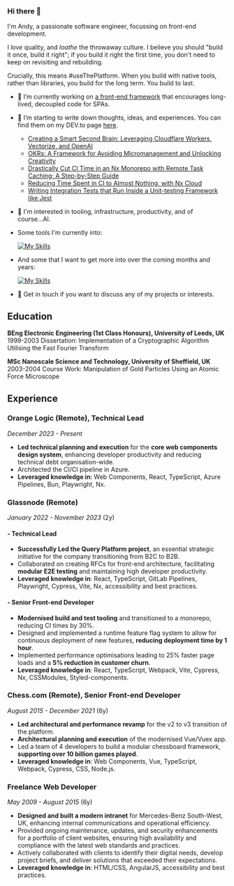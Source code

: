 ### Hi there 👋

I'm Andy, a passionate software engineer, focussing on front-end development.

I _love_ quality, and _loathe_ the throwaway culture. I believe you should "build it once, build it right"; if you build it right the first time, you don't need to keep on revisiting and rebuilding.

Crucially, this means #useThePlatform. When you build with native tools, rather than libraries, you build for the long term. You build to last.

- 🔭 I’m currently working on [a front-end framework](https://github.com/andyjessop/pivot) that encourages long-lived, decoupled code for SPAs.
- 🌱 I’m starting to write down thoughts, ideas, and experiences. You can find them on my DEV.to page [here](https://dev.to/andyjessop).
  - [Creating a Smart Second Brain: Leveraging Cloudflare Workers, Vectorize, and OpenAI](https://dev.to/andyjessop/building-an-ai-powered-second-brain-in-a-cloudflare-worker-with-cloudflare-vectorize-and-openai-23di)
  - [OKRs: A Framework for Avoiding Micromanagement and Unlocking Creativity](https://dev.to/andyjessop/okrs-a-framework-for-avoiding-micromanagement-and-unlocking-creativity-2kpb)
  - [Drastically Cut CI Time in an Nx Monorepo with Remote Task Caching: A Step-by-Step Guide](https://dev.to/andyjessop/drastically-cut-ci-time-with-remote-task-caching-a-step-by-step-guide-4in8)
  - [Reducing Time Spent in CI to Almost Nothing, with Nx Cloud](https://dev.to/andyjessop/reducing-time-spent-in-ci-to-almost-nothing-with-nx-cloud-3hlc)
  - [Writing Integration Tests that Run Inside a Unit-testing Framework like Jest](https://dev.to/andyjessop/writing-integration-tests-that-run-inside-a-unit-testing-framework-like-jest-48f8) 
- 👯 I'm interested in tooling, infrastructure, productivity, and of course...AI.
- Some tools I'm currently into:

    [![My Skills](https://skillicons.dev/icons?i=cloudflare,githubactions,deno,devto,lit,postgres,react,supabase,ts,workers&perline=11)](https://skillicons.dev) 

- And some that I want to get more into over the coming months and years:

    [![My Skills](https://skillicons.dev/icons?i=docker,gcp,rust,py,wasm&perline=9)](https://skillicons.dev) 
    
- 💬 Get in touch if you want to discuss any of my projects or interests.

## Education
**BEng Electronic Engineering (1st Class Honours), University of Leeds, UK**  
1999-2003
Dissertation: Implementation of a Cryptographic Algorithm Utilising the Fast Fourier Transform

**MSc Nanoscale Science and Technology, University of Sheffield, UK**
2003-2004
Course Work: Manipulation of Gold Particles Using an Atomic Force Microscope

## Experience

### Orange Logic (Remote), Technical Lead
_December 2023 - Present_  
- **Led technical planning and execution** for the **core web components design system**, enhancing developer productivity and reducing technical debt organisation-wide.
- Architected the CI/CI pipeline in Azure.
- **Leveraged knowledge in**: Web Components, React, TypeScript, Azure Pipelines, Bun, Playwright, Nx.

### Glassnode (Remote)
_January 2022 - November 2023_ (2y)

#### - Technical Lead
- **Successfully Led the Query Platform project**, an essential strategic initiative for the company transitioning from B2C to B2B.
- Collaborated on creating RFCs for front-end architecture, facilitating **modular E2E testing** and maintaining high developer productivity.
- **Leveraged knowledge in**: React, TypeScript, GitLab Pipelines, Playwright, Cypress, Vite, Nx, accessibility and best practices.

#### - Senior Front-end Developer
- **Modernised build and test tooling** and transitioned to a monorepo, reducing CI times by 30%.
- Designed and implemented a runtime feature flag system to allow for continuous deployment of new features, **reducing deployment time by 1 hour**.
- Implemented performance optimisations leading to 25% faster page loads and a **5% reduction in customer churn**.
- **Leveraged knowledge in**: React, TypeScript, Webpack, Vite, Cypress, Nx, CSSModules, Styled-components.

### Chess.com (Remote), Senior Front-end Developer
_August 2015 - December 2021_  (6y)
- **Led architectural and performance revamp** for the v2 to v3 transition of the platform.
- **Architectural planning and execution** of the modernised Vue/Vuex app.
- Led a team of 4 developers to build a modular chessboard framework, **supporting over 10 billion games played**.
- **Leveraged knowledge in**: Web Components, Vue, TypeScript, Webpack, Cypress, CSS, Node.js.

### Freelance Web Developer
_May 2009 - August 2015_  (6y)
- **Designed and built a modern intranet** for Mercedes-Benz South-West, UK, enhancing internal communications and operational efficiency.
- Provided ongoing maintenance, updates, and security enhancements for a portfolio of client websites, ensuring high availability and compliance with the latest web standards and practices.
- Actively collaborated with clients to identify their digital needs, develop project briefs, and deliver solutions that exceeded their expectations.
- **Leveraged knowledge in**: HTML/CSS, AngularJS, accessibility and best practices.
